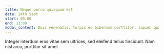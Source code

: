 ```yaml
---
title: Neque porro quisquam est
date: 24th Sept 
start: 09:00 
end: 11:00
modal_content: Duis venenatis, turpis eu bibendum porttitor, sapien quam ultricies tellus, ac rhoncus risus odio eget nunc. Pellentesque ac fermentum diam. Integer eu facilisis nunc, a iaculis felis. Pellentesque pellentesque tempor enim, in dapibus turpis porttitor quis. Suspendisse ultrices hendrerit massa. Nam id metus id tellus ultrices ullamcorper.  Cras tempor massa luctus, varius lacus sit amet, blandit lorem. Duis auctor in tortor sed tristique. Proin sed finibus sem.
---
```

Integer interdum eros vitae sem ultrices, sed eleifend tellus tincidunt. Nam nisl arcu, porttitor sit amet